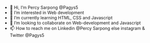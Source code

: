 - 👋 Hi, I’m Percy Sarpong @Pagys5
- 👀 I’m interested in Web development
- 🌱 I’m currently learning HTML, CSS and Javascript
- 💞️ I’m looking to collaborate on Web-development and Javascript
- 📫 How to reach me on Linkedin @Percy Sarpong else instagram & Twitter @Pagys5  

<!---
Pagys5/Pagys5 is a ✨ special ✨ repository because its `README.md` (this file) appears on your GitHub profile.
You can click the Preview link to take a look at your changes.
--->
